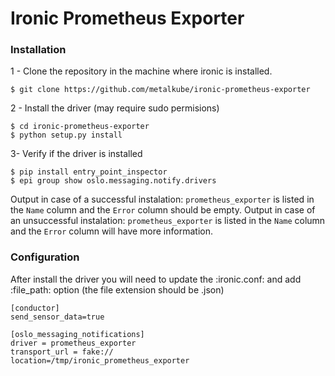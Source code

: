 # Ironic Prometheus Exporter #


### Installation ###

1 - Clone the repository in the machine where ironic is installed.
```
$ git clone https://github.com/metalkube/ironic-prometheus-exporter
```
2 - Install the driver (may require sudo permisions)
```
$ cd ironic-prometheus-exporter
$ python setup.py install
```
3- Verify if the driver is installed
```
$ pip install entry_point_inspector
$ epi group show oslo.messaging.notify.drivers

```
Output in case of a successful instalation:
`prometheus_exporter` is listed in the `Name` column and the `Error` column should be empty.
Output in case of an unsuccessful instalation:
`prometheus_exporter` is listed in the `Name` column and the `Error` column will have more information.


### Configuration ###

After install the driver you will need to update the :ironic.conf: and add
:file_path: option (the file extension should be .json)

```
[conductor]
send_sensor_data=true

[oslo_messaging_notifications]
driver = prometheus_exporter
transport_url = fake://
location=/tmp/ironic_prometheus_exporter
```
